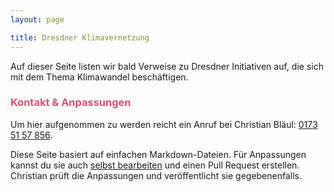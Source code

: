 ```yaml
---
layout: page

title: Dresdner Klimavernetzung
---
```

Auf dieser Seite listen wir bald Verweise zu Dresdner Initiativen auf, die sich mit dem Thema Klimawandel beschäftigen.

<h3 style="color: rgb(217, 83, 116)">Kontakt & Anpassungen</h3>
Um hier aufgenommen zu werden reicht ein Anruf bei Christian Bläul:  
<a href="tel:+491735157856">0173 51 57 856</a>.

Diese Seite basiert auf einfachen Markdown-Dateien. Für Anpassungen kannst du sie
auch [selbst bearbeiten](https://github.com/Fonata/klimavernetzung-dresden.de/edit/master/index.md) und einen Pull
Request erstellen. Christian prüft die Anpassungen und veröffentlicht sie gegebenenfalls.
